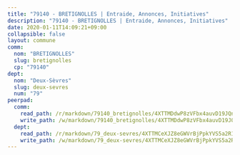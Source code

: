 ```yaml
---
title: "79140 - BRETIGNOLLES | Entraide, Annonces, Initiatives"
description: "79140 - BRETIGNOLLES | Entraide, Annonces, Initiatives"
date: 2020-01-11T14:09:21+09:00
collapsible: false
layout: commune
comm:
  nom: "BRETIGNOLLES"
  slug: bretignolles
  cp: "79140"
dept:
  nom: "Deux-Sèvres"
  slug: deux-sevres
  num: "79"
peerpad:
  comm:
    read_path: /r/markdown/79140_bretignolles/4XTTMDdwP8zVFbx4auvD19JQnfrs1kutAmoTgjZsmkzLxctBQ
    write_path: /w/markdown/79140_bretignolles/4XTTMDdwP8zVFbx4auvD19JQnfrs1kutAmoTgjZsmkzLxctBQ-K3TgU5kc9pyNJFvPhnPtX34K1zUDQqiidLiv6xDe2zr8DAoA64kLttefSP5LYkkxZ9oqgampyaizRyyUrtbfck7WJ9ycujrua4x31tsKf97peEyyHgwXjUukQEBKexZPhMEcnuG2
  dept:
    read_path: /r/markdown/79_deux-sevres/4XTTMCeXJZ8eGWVrBjPpkYVS5a2R1QzAM3kbRyUzmkuC1xDcZ
    write_path: /w/markdown/79_deux-sevres/4XTTMCeXJZ8eGWVrBjPpkYVS5a2R1QzAM3kbRyUzmkuC1xDcZ-K3TgUK5JCUUjnpe72fiaSX42JxUz8oM4QHpcPBUyAX8Myfx22cmM4KgnhWTqfctvh4Jvdut6dMpCWq9xpAwJRxEoSjYbBd9FKbPsQbYNeepncyZcGTsQLQmazz5V99tUNR2L8nzH
---
```


